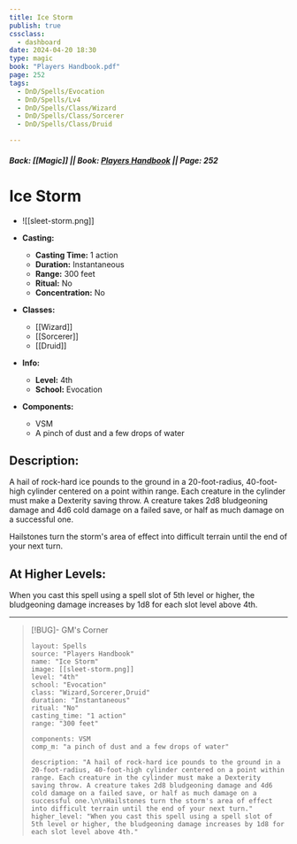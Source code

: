 ```yaml
---
title: Ice Storm
publish: true
cssclass:
  - dashboard
date: 2024-04-20 18:30
type: magic
book: "Players Handbook.pdf"
page: 252
tags:
  - DnD/Spells/Evocation
  - DnD/Spells/Lv4
  - DnD/Spells/Class/Wizard
  - DnD/Spells/Class/Sorcerer
  - DnD/Spells/Class/Druid

---
```


##### Back: [[Magic]] || Book: [Players Handbook](https://drive.google.com/drive/folders/1O5bhpYizcIT5xxAoLOuzCRht_PVS7VSG?usp=sharing) || Page: 252

# Ice Storm
- ![[sleet-storm.png]]
- **Casting:**
    - **Casting Time:** 1 action
    - **Duration:** Instantaneous
    - **Range:** 300 feet
    - **Ritual:** No
    - **Concentration:** No
- **Classes:**
    - [[Wizard]]
    - [[Sorcerer]]
    - [[Druid]]

- **Info:**
    - **Level:** 4th
    - **School:** Evocation
- **Components:**
    - VSM
    - A pinch of dust and a few drops of water

## Description:
A hail of rock-hard ice pounds to the ground in a 20-foot-radius, 40-foot-high cylinder centered on a point within range. Each creature in the cylinder must make a Dexterity saving throw. A creature takes 2d8 bludgeoning damage and 4d6 cold damage on a failed save, or half as much damage on a successful one.

Hailstones turn the storm's area of effect into difficult terrain until the end of your next turn.

## At Higher Levels:
When you cast this spell using a spell slot of 5th level or higher, the bludgeoning damage increases by 1d8 for each slot level above 4th.

---

> [!BUG]- GM's Corner
>
> ```statblock
> layout: Spells
> source: "Players Handbook"
> name: "Ice Storm"
> image: [[sleet-storm.png]]
> level: "4th"
> school: "Evocation"
> class: "Wizard,Sorcerer,Druid"
> duration: "Instantaneous"
> ritual: "No"
> casting_time: "1 action"
> range: "300 feet"
>
> components: VSM
> comp_m: "a pinch of dust and a few drops of water"
>
> description: "A hail of rock-hard ice pounds to the ground in a 20-foot-radius, 40-foot-high cylinder centered on a point within range. Each creature in the cylinder must make a Dexterity saving throw. A creature takes 2d8 bludgeoning damage and 4d6 cold damage on a failed save, or half as much damage on a successful one.\n\nHailstones turn the storm's area of effect into difficult terrain until the end of your next turn."
> higher_level: "When you cast this spell using a spell slot of 5th level or higher, the bludgeoning damage increases by 1d8 for each slot level above 4th."
> ```
